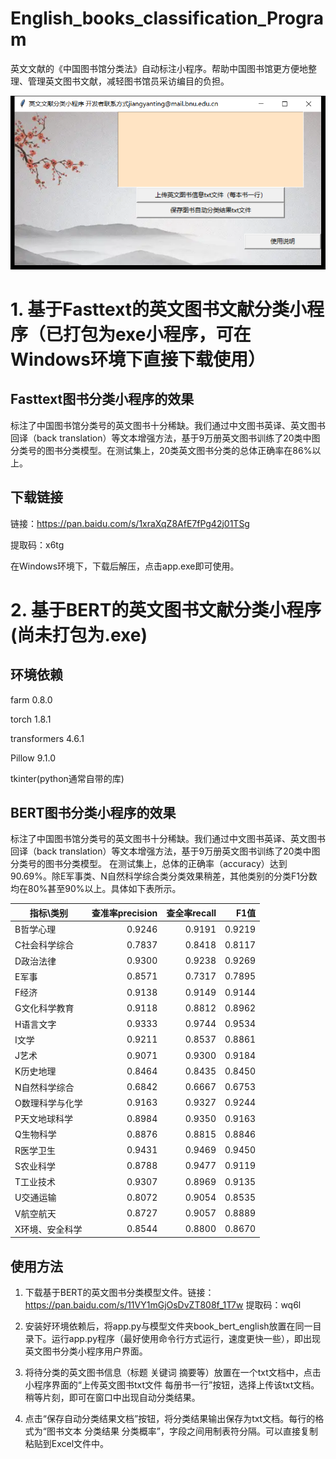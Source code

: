 # English_books_classification_Program
英文文献的《中国图书馆分类法》自动标注小程序。帮助中国图书馆更方便地整理、管理英文图书文献，减轻图书馆员采访编目的负担。

![英文文献自动分类小程序](https://github.com/JiangYanting/English_books_classification_Program/blob/main/02English_UI_v2.png)


# 1. 基于Fasttext的英文图书文献分类小程序（已打包为exe小程序，可在Windows环境下直接下载使用）

## Fasttext图书分类小程序的效果
  
   标注了中国图书馆分类号的英文图书十分稀缺。我们通过中文图书英译、英文图书回译（back translation）等文本增强方法，基于9万册英文图书训练了20类中图分类号的图书分类模型。在测试集上，20类英文图书分类的总体正确率在86%以上。
  
## 下载链接

  链接：https://pan.baidu.com/s/1xraXqZ8AfE7fPg42j01TSg 

  提取码：x6tg

  
  在Windows环境下，下载后解压，点击app.exe即可使用。




# 2. 基于BERT的英文图书文献分类小程序(尚未打包为.exe)

## 环境依赖
farm  0.8.0

torch 1.8.1

transformers  4.6.1

Pillow  9.1.0

tkinter(python通常自带的库)

## BERT图书分类小程序的效果

  标注了中国图书馆分类号的英文图书十分稀缺。我们通过中文图书英译、英文图书回译（back translation）等文本增强方法，基于9万册英文图书训练了20类中图分类号的图书分类模型。
  在测试集上，总体的正确率（accuracy）达到90.69%。除E军事类、N自然科学综合类分类效果稍差，其他类别的分类F1分数均在80%甚至90%以上。具体如下表所示。
  
  |指标\类别|查准率precision|查全率recall|F1值|   
|-|-:|-:|-:| 
B哲学心理|0.9246|0.9191|0.9219|
C社会科学综合|0.7837|0.8418|0.8117|
D政治法律|0.9300|0.9238|0.9269|
E军事|0.8571|0.7317|0.7895|
F经济|0.9138|0.9149|0.9144|
G文化科学教育|0.9118|0.8812|0.8962|
H语言文字|0.9333|0.9744|0.9534|
I文学|0.9211|0.8537|0.8861|
J艺术|0.9071|0.9300|0.9184|
K历史地理|0.8464|0.8435|0.8450|
N自然科学综合|0.6842|0.6667|0.6753|
O数理科学与化学|0.9163|0.9327|0.9244|
P天文地球科学|0.8984|0.9350|0.9163|
Q生物科学|0.8876|0.8815|0.8846|
R医学卫生|0.9431|0.9469|0.9450|
S农业科学|0.8788|0.9477|0.9119|
T工业技术|0.9307|0.8969|0.9135|
U交通运输|0.8072|0.9054|0.8535|
V航空航天|0.8727|0.9057|0.8889|
X环境、安全科学|0.8544|0.8800|0.8670|






## 使用方法
  1. 下载基于BERT的英文图书分类模型文件。链接：https://pan.baidu.com/s/11VY1mGjOsDvZT808f_1T7w   提取码：wq6l

  2. 安装好环境依赖后，将app.py与模型文件夹book_bert_english放置在同一目录下。运行app.py程序（最好使用命令行方式运行，速度更快一些），即出现英文图书分类小程序用户界面。

  3. 将待分类的英文图书信息（标题 关键词 摘要等）放置在一个txt文档中，点击小程序界面的“上传英文图书txt文件 每册书一行”按钮，选择上传该txt文档。稍等片刻，即可在窗口中出现自动分类结果。

  4. 点击“保存自动分类结果文档”按钮，将分类结果输出保存为txt文档。每行的格式为“图书文本  分类结果  分类概率”，字段之间用制表符分隔。可以直接复制粘贴到Excel文件中。
